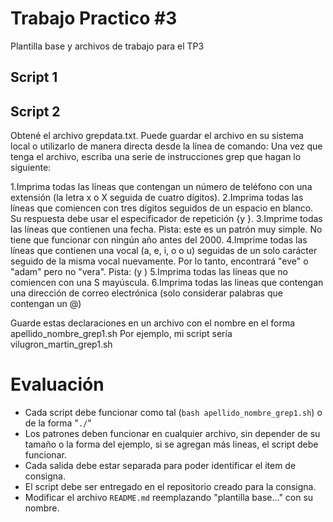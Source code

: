 # Trabajo Practico #3
Plantilla base y archivos de trabajo para el TP3

## Script 1



## Script 2
Obtené el archivo grepdata.txt. Puede guardar el archivo en su sistema local o utilizarlo de manera directa desde la línea de comando:
Una vez que tenga el archivo, escriba una serie de instrucciones grep que hagan lo siguiente:

1.Imprima todas las líneas que contengan un número de teléfono con una extensión (la letra x o X seguida de cuatro dígitos).
2.Imprima todas las líneas que comiencen con tres dígitos seguidos de un espacio en blanco. Su respuesta debe usar el especificador de repetición {y }.
3.Imprime todas las líneas que contienen una fecha. Pista: este es un patrón muy simple. No tiene que funcionar con ningún año antes del 2000.
4.Imprime todas las líneas que contienen una vocal (a, e, i, o o u) seguidas de un solo carácter seguido de la misma vocal nuevamente. Por lo tanto, encontrará "eve" o "adam" pero no "vera". Pista: (y )
5.Imprima todas las líneas que no comiencen con una S mayúscula.
6.Imprima todas las lineas que contengan una dirección de correo electrónica (solo considerar palabras que contengan un @)

Guarde estas declaraciones en un archivo con el nombre en el forma apellido_nombre_grep1.sh Por ejemplo, mi script sería vilugron_martin_grep1.sh
# Evaluación

* Cada script debe funcionar como tal (`bash apellido_nombre_grep1.sh`) o de la forma "`./`"
* Los patrones deben funcionar en cualquier archivo, sin depender de su tamaño o la forma del ejemplo, si se agregan más lineas, el script debe funcionar.
* Cada salida debe estar separada para poder identificar el item de consigna.
* El script debe ser entregado en el repositorio creado para la consigna.
* Modificar el archivo `README.md` reemplazando "plantilla base..." con su nombre.
